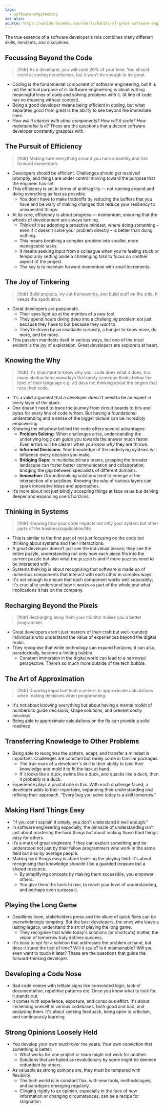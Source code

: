 ```yaml
---
tags:
  - software-engineering
see also: 
source: https://vadimkravcenko.com/shorts/habits-of-great-software-engineers/
---
```

The true essence of a software developer's role combines many different skills, mindsets, and disciplines.

## Focussing Beyond the Code
> [!tldr]
> As a developer, you will code 20% of your time. You should excel at coding nonetheless, but it won't be enough to be great.
- Coding is the fundamental component of software engineering, but it is not the actual purpose of it. Software engineering is about writing meaningful lines of code and solving problems with it. (A line of code has no meaning without context).
- Being a good developer means being efficient in coding, but what separates good from great is the ability to see beyond the immediate lines.
- _How will it interact with other components? How will it scale? How maintainable is it?_ These are the questions that a decent software developer constantly grapples with.

## The Pursuit of Efficiency
> [!tldr]
> Making sure everything around you runs smoothly and has forward momentum.
- Developers should be efficient. Challenges should get resolved promptly, and things are under control moving toward the purpose that the engineer has set.
- This efficiency is set in terms of antifragility — not running around and doing everything as fast as possible.
	- You don't have to make tradeoffs by reducing the buffers that you have and be wary of making changes that reduce your resiliency to unexpected things.
- At its core, efficiency is about progress — momentum, ensuring that the wheels of development are always turning.
	- Think of it as adopting a proactive mindset, where doing something – even if it doesn’t solve your problem directly – is better than doing nothing.
	- This means breaking a complex problem into smaller, more manageable tasks. 
	- It means seeking input from a colleague when you're feeling stuck or temporarily setting aside a challenging task to focus on another aspect of the project. 
	- The key is to maintain forward momentum with small increments.

## The Joy of Tinkering
> [!tldr]
> Build projects, try out frameworks, and build stuff on the side. It keeps the spark alive.
- Great developers are passionate. 
	- Their eyes light up at the mention of a new tool.
	- They spend hours diving deep into a challenging problem not just because they have to but because they _want_ to.
	- They're driven by an insatiable curiosity, a hunger to know more, do more, and be more.
- This passion manifests itself in various ways, but one of the most evident is the joy of exploration. Great developers are explorers at heart.

## Knowing the Why
> [!tldr]
> It's important to know why your code does what it does, too many abstractions nowadays that rarely someone thinks below the level of their language e.g. JS devs not thinking about the engine that runs their code.
- It's a valid argument that a developer doesn't need to be an expert in every layer of the stack.
- One doesn't need to trace the journey from circuit boards to bits and bytes for every line of code written. But having a foundational understanding and a sense of the bigger picture can be incredibly empowering.
- Knowing the why/how behind the code offers several advantages:
	- **Problem Solving**: When challenges arise, understanding the underlying logic can guide you towards the answer much faster. Even errors will be clearer when you know *why* they are thrown.
	- **Informed Decisions**: Your knowledge of the underlying systems will influence every decision you make.
	- **Bridging Gaps**: In multidisciplinary teams, grasping the broader landscape can foster better communication and collaboration, bridging the gap between specialists of different domains.
	- **Innovation**: Groundbreaking solutions tend to emerge at the intersection of disciplines. Knowing the *why* of various layers can spark innovative ideas and approaches.
- It’s more about not just blindly accepting things at face value but delving deeper and expanding one's horizons.
## Thinking in Systems
> [!tldr]
> Knowing how your code impacts not only your system but other parts of the business/application/life.
- This is similar to the first part of not just focusing on the code but thinking about systems and their interactions.
- A great developer doesn’t just see the individual pieces; they see the entire puzzle, understanding not only how each piece fits into the current puzzle but also what the puzzle is and if more puzzles need to be interacted with.
- Systems thinking is about recognising that software is made up of numerous components that interact with each other in complex ways.
- It's not enough to ensure that each component works well separately; it's crucial to understand how it works as part of the whole and what implications it has on the company.
## Recharging Beyond the Pixels
> [!tldr]
> Recharging away from your monitor makes you a better programmer.
- Great developers aren't just masters of their craft but well-rounded individuals who understand the value of experiences beyond the digital realm. 
- They recognise that while technology can expand horizons, it can also, paradoxically, become a limiting bubble.
	- Constant immersion in the digital world can lead to a narrowed perspective. There’s so much more outside of the tech bubble.
## The Art of Approximation
> [!tldr]
> Knowing important tech numbers to approximate calculations when making decisions when programming.
- It's not about knowing everything but about having a mental toolkit of numbers to guide decisions, shape solutions, and prevent costly missteps.
- Being able to approximate calculations on the fly can provide a solid roadmap.
## Transferring Knowledge to Other Problems
- Being able to recognise the pattern, adapt, and transfer a mindset is important. Challenges are constant but rarely come in familiar packages.
	- The true mark of a developer's skill is their ability to take their knowledge and mold it to fit the task at hand.
	- If it looks like a duck, swims like a duck, and quacks like a duck, then it probably is a duck.
- Experience plays a pivotal role in this. With each challenge faced, a developer adds to their repertoire, expanding their understanding and refining their approach. “Every bug you solve today is a skill tomorrow.”
## Making Hard Things Easy
- "If you can't explain it simply, you don't understand it well enough."
- In software engineering especially, the pinnacle of understanding isn't just about mastering the hard things but about making those hard things easy for others.
- It’s a mark of great engineers if they can explain something and be understood not just by their fellow programmers who work in the same field but also by average people.
- Making hard things easy is about levelling the playing field. It's about recognising that knowledge shouldn't be a guarded treasure but a shared resource. 
	- By simplifying concepts by making them accessible, you empower others. 
	- You give them the tools to rise, to reach your level of understanding, and perhaps even surpass it.
## Playing the Long Game
- Deadlines loom, stakeholders press and the allure of quick fixes can be overwhelmingly tempting. But the best developers, the ones who leave a lasting legacy, understand the art of playing the long game. 
	- They recognise that while today's solutions (or shortcuts) matter, the vision of tomorrow truly defines success.
- It's easy to opt for a solution that addresses the problem at hand, but does it stand the test of time? Will it scale? Is it maintainable? Will you even want to touch it later? These are the questions that guide the forward-thinking developer.

## Developing a Code Nose
- Bad code comes with telltale signs like convoluted logic, lack of documentation, repetitive patterns etc. Once you know what to look for, it stands out.
- It comes with experience, exposure, and conscious effort. It's about immersing oneself in various codebases, both good and bad, and analysing them. It's about seeking feedback, being open to criticism, and continuously learning.

## Strong Opinions Loosely Held
- You develop your own touch over the years. Your own conviction that something is better. 
	- What works for one project or team might not work for another. 
	- Solutions that are hailed as revolutionary by some might be deemed redundant by others.
- As valuable as strong opinions are, they must be tempered with flexibility. 
	- The tech world is in constant flux, with new tools, methodologies, and paradigms emerging regularly. 
	- Clinging rigidly to an opinion, especially in the face of new information or changing circumstances, can be a recipe for stagnation
